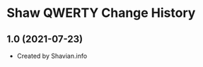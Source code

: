 Shaw QWERTY Change History
====================

1.0 (2021-07-23)
----------------
* Created by Shavian.info
